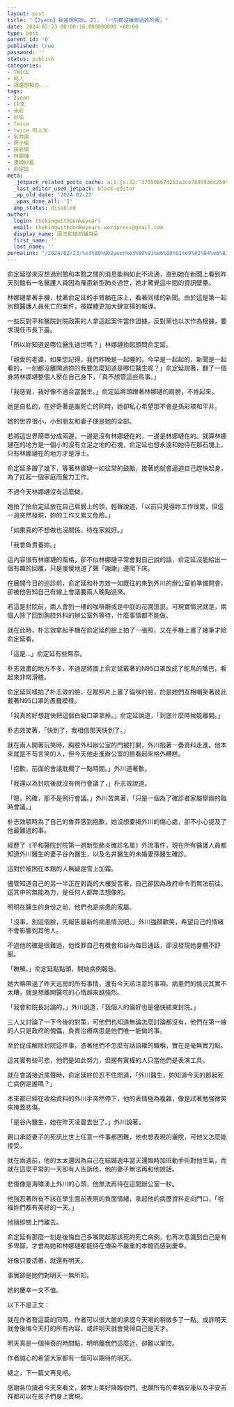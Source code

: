 ```yaml
---
layout: post
title: "【2yeon】我還想和妳… 21. 「一刻都沒離開過妳的我」"
date: 2024-02-23 00:00:16.000000000 +08:00
type: post
parent_id: '0'
published: true
password: ''
status: publish
categories:
- TWICE
- 同人
- 我還想和妳...
tags:
- 2yeon
- CP文
- 米彩
- 紗瑜
- Twice
- twice 同人文
- 名井南
- 周子瑜
- 孫彩瑛
- 林娜璉
- 湊崎紗夏
- 俞定延
meta:
  _jetpack_related_posts_cache: a:1:{s:32:"37550b67d263a3ce789993dc25046c5f";a:2:{s:7:"expires";i:1736446946;s:7:"payload";a:6:{i:0;a:1:{s:2:"id";i:3996;}i:1;a:1:{s:2:"id";i:3945;}i:2;a:1:{s:2:"id";i:3941;}i:3;a:1:{s:2:"id";i:3037;}i:4;a:1:{s:2:"id";i:4048;}i:5;a:1:{s:2:"id";i:4051;}}}}
  _last_editor_used_jetpack: block-editor
  _wp_old_date: '2024-02-22'
  _wpas_done_all: '1'
  amp_status: disabled
author:
  login: thekingwithdonkeyears
  email: thekingwithdonkeyears.wordpress@gmail.com
  display_name: 國王和她的驢耳朵
  first_name: ''
  last_name: ''
permalink: "/2024/02/23/%e3%80%902yeon%e3%80%91%e6%88%91%e9%82%84%e6%83%b3%e5%92%8c%e5%a6%b3-21-%e3%80%8c%e4%b8%80%e5%88%bb%e9%83%bd%e6%b2%92%e9%9b%a2%e9%96%8b%e9%81%8e%e5%a6%b3%e7%9a%84%e6%88%91%e3%80%8d/"
---
```


俞定延從來沒想過別館和本館之間的消息能夠如此不流通，直到她在新聞上看到昨天別館有一名醫護人員因為罹患新型肺炎過世，她才驚覺這中間的資訊壁壘。

林娜璉拿著手機，枕著俞定延的手臂躺在床上，看著同樣的新聞。由於這是第一起別館醫護人員死亡的案件，被媒體更加大肆宣揚的報導。

一些反對平和醫院封院政策的人拿這起案件當作證據，反對黨也以次作為根據，要求現任市長下臺。

「所以妳知道是哪位醫生過世嗎？」林娜璉抬起頭問俞定延。

「親愛的老婆，如果您記得，我們昨晚是一起睡的，今早是一起起的，新聞是一起看的，一刻都沒離開過妳的我要怎麼知道是哪位醫生呢？」俞定延說著，翻了一個身將林娜璉整個人壓在自己身下，「真不想管這些鳥事。」

「我感覺，我好像不適合當醫生。」俞定延將頭蹭著林娜璉的肩膀，不肯起來。

她是自私的，在好奇著是誰死亡的同時，她卻私心希望那不會是孫彩瑛和平井。

她的世界很小，小到朋友和妻子便是她的全部。

若將這世界簡單分成兩邊，一邊是沒有林娜璉在的，一邊是林娜璉在的。就算林娜璉在的地方是一個小的沒有立足之地的石塊，俞定延也想永遠和她待在那石塊上，只有林娜璉在的地方才是淨土。

俞定延多蹭了幾下，等著林娜璉一如往常的鼓勵，接著她就會逼迫自己趕快起身，為了扛起一個家庭而奮力工作。

不過今天林娜璉沒有這麼做。

她拍了拍俞定延放在自己肩膀上的頭，輕聲說道，「以前只覺得妳工作很累，但這一週突然發現，妳的工作又累又危險。」

「如果真的不想做也沒關係，待在家就好。」

「我會負責養妳。」

這內容很有林娜璉的風格，卻不似林娜璉平常會對自己說的話，俞定延沒能給出一個有趣的回覆，只是傻傻地道了聲「謝謝」邊爬下床。

在展開今日的巡診前，俞定延和朴志效一如既往的來到外川的辦公室前準備開會，卻被他告知自己有線上會議要兩人晚點過來。

若這是封院前，兩人會到一樓的咖啡廳或是中庭的花園逛逛。可現實情況就是，兩個人除了回到胸腔外科的辦公室外等待，什麼事情都不能做。

就在此時，朴志效拿起手機在俞定延的臉上拍了一張照，又在手機上畫了幾筆才給俞定延看。

「這是...」俞定延有些無奈。

朴志效畫的地方不多，不過是將圖上俞定延戴著的N95口罩改成了鴕鳥的嘴巴，看起來非常滑稽。

俞定延同樣拍了朴志效的臉，在那照片上畫了貓咪的臉，於是她們互相嘲笑著彼此戴著N95口罩的愚蠢模樣。

「我真的好想趕快把這個白癡口罩拿掉。」俞定延說道，「到底什麼時候能離開。」

朴志效笑著，「快到了，我相信那天快到了。」

就在兩人開著玩笑時，胸腔外科辦公室的門被打開，外川抱著一疊資料走進。他本來就是不苟言笑的人，但今天他走進辦公室的臉看起來格外糟糕。

「抱歉，前面的會議耽擱了一點時間。」外川道著歉。

「我還以為封院後就沒有例行會議了，」朴志效說道。

「嗯，的確，那不是例行會議。」外川苦笑著，「只是一個為了確診者家屬舉辦的臨時會議。」

朴志效頓時為了自己的魯莽感到抱歉，她沒想要揭外川的傷心處，卻不小心提及了他最難過的事。

經歷了《平和醫院封院第一週新型肺炎確診名單》外流事件，現在所有醫護人員都知道外川醫生的妻子谷內醫生，以及名井醫生的未婚妻孫醫生確診。

這對於被困在本館的人無疑是雪上加霜。

儘管知道自己的另一半正在對面的大樓受苦著，自己卻因為政府命令而無法前往。這其中的無能為力，是任何人都無法想像的。

明明在醫生的身份之前，他們也是病患的家屬。

「沒事，別這個臉，先報告最新的病患情況吧。」外川強顏歡笑，希望自己的情緒不會影響到其他人。

不過他的確是很難過，他怪罪自己有機會和谷內每日通話，卻沒發現她身體不舒服。

「瞭解。」俞定延點點頭，開始病例報告。

她大略帶過了昨天巡房的所有事情，還有今天該注意的事項。病患們的情況其實不太糟，就是想離開醫院的心情越來越強烈。

「我會和院長討論的。」外川說道，「我個人的偏好也是儘快結束封院。」

三人又討論了一下今後的對策，可他們也知道無論怎麼討論都沒有，他們在第一線的人只是政府的傀儡，負責治療病患是他們唯一能做的事。

至於促成解除封院這件事，憑著他們不怎麼有話語權的職稱，實在是毫無實力點。

這其實有些可悲，他們是如此努力，但握有實權的人只當他們是表演工具。

就在會議接近尾聲時，俞定延終於忍不住問道，「外川醫生，妳知道今天的那起死亡病例是誰嗎？」

本來都已經在收拾資料的外川手突然停下，他的表情極為複雜，像是試著勉強微笑來掩蓋悲傷。

「是谷內醫生，她在昨天凌晨去世了。」外川說著。

親口承認妻子的死訊比世上任意一件事都困難，他也想表現的灑脫，可他又怎麼能接受。

就在兩週前，他的太太還因為自己在結婚週年當天還臨時加班動手術對他生氣，而就在這麼平常的一天卻有人告訴他，他的妻子無法再和他說話。

悲傷像是海嘯湧上外川的心頭，他無法再待在這間辦公室一秒。

他強忍著所有不該在學生面前表現的負面情緒，拿起他的病歷資料走向門口，「祝福妳們都有美好的一天。」

他隨即關上門離去。

俞定延有那麼一刻是後悔自己多嘴問起那該死的死亡病例，也再次意識到自己是有多卑鄙，才會為她和林娜璉都能待在傳染不嚴重的本館而感到慶幸。

好像只要活著，就還有明天。

事實卻是她們對明天一無所知。

她的慶幸一文不值。

以下不是正文：

就在作者發這篇的同時，作者可以很大膽的承認今天喝的稍微多了一點。或許明天就會後悔今天打的所有內容，或許明天就會覺得自己是天才。

明天真是一個神奇的時間點，明明離我們這麼近，卻難以掌控。

作者誠心的希望大家都有一個可以期待的明天。

總之，下一篇文再見吧。

感謝各位讀者今天來看文，願世上美好降臨你們，也願所有的幸福安康以及平安吉祥都可以在孩子們身上實現。
